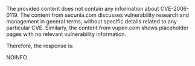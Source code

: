 The provided content does not contain any information about CVE-2006-0119. The content from secunia.com discusses vulnerability research and management in general terms, without specific details related to any particular CVE. Similarly, the content from vupen.com shows placeholder pages with no relevant vulnerability information.

Therefore, the response is:

NOINFO